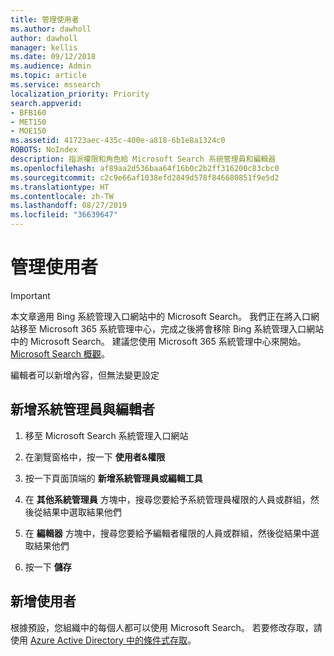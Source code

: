 ```yaml
---
title: 管理使用者
ms.author: dawholl
author: dawholl
manager: kellis
ms.date: 09/12/2018
ms.audience: Admin
ms.topic: article
ms.service: mssearch
localization_priority: Priority
search.appverid:
- BFB160
- MET150
- MOE150
ms.assetid: 41723aec-435c-400e-a818-6b1e8a1324c0
ROBOTS: NoIndex
description: 指派權限和角色給 Microsoft Search 系統管理員和編輯器
ms.openlocfilehash: af89aa2d536baa64f16b0c2b2ff316200c83cbc0
ms.sourcegitcommit: c2c9e66af1038efd2849d578f846680851f9e5d2
ms.translationtype: HT
ms.contentlocale: zh-TW
ms.lasthandoff: 08/27/2019
ms.locfileid: "36639647"
---
```

# <a name="manage-users"></a>管理使用者

> [!IMPORTANT]
> 本文章適用 Bing 系統管理入口網站中的 Microsoft Search。 我們正在將入口網站移至 Microsoft 365 系統管理中心，完成之後將會移除 Bing 系統管理入口網站中的 Microsoft Search。 建議您使用 Microsoft 365 系統管理中心來開始。 [Microsoft Search 概觀](overview-microsoft-search.md)。
    
編輯者可以新增內容，但無法變更設定
  
## <a name="add-admins-and-editors"></a>新增系統管理員與編輯者

1. 移至 Microsoft Search 系統管理入口網站
    
2. 在瀏覽窗格中，按一下 **使用者&amp;權限**
    
3. 按一下頁面頂端的 **新增系統管理員或編輯工具**
    
4. 在 **其他系統管理員** 方塊中，搜尋您要給予系統管理員權限的人員或群組，然後從結果中選取結果他們 
    
5. 在 **編輯器** 方塊中，搜尋您要給予編輯者權限的人員或群組，然後從結果中選取結果他們 
    
6. 按一下 **儲存**
    
## <a name="add-users"></a>新增使用者

根據預設，您組織中的每個人都可以使用 Microsoft Search。 若要修改存取，請使用 [Azure Active Directory 中的條件式存取](https://docs.microsoft.com/zh-TW/azure/active-directory/conditional-access/overview)。
